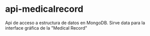 # api-medicalrecord
Api de acceso a  estructura de datos en MongoDB. Sirve data para la interface gráfica de la "Medical Record"

